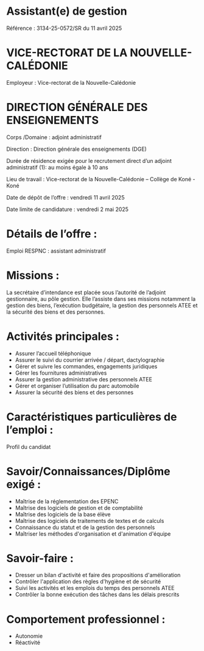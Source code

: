 # Assistant(e) de gestion

Référence : 3134-25-0572/SR du 11 avril 2025

# VICE-RECTORAT DE LA NOUVELLE-CALÉDONIE

Employeur : Vice-rectorat de la Nouvelle-Calédonie

# DIRECTION GÉNÉRALE DES ENSEIGNEMENTS

Corps /Domaine : adjoint administratif

Direction : Direction générale des enseignements (DGE)

Durée de résidence exigée pour le recrutement direct d’un adjoint administratif (1): au moins égale à 10 ans

Lieu de travail : Vice-rectorat de la Nouvelle-Calédonie – Collège de Koné - Koné

Date de dépôt de l’offre : vendredi 11 avril 2025

Date limite de candidature : vendredi 2 mai 2025

# Détails de l’offre :

Emploi RESPNC : assistant administratif

# Missions :

La secrétaire d’intendance est placée sous l’autorité de l’adjoint gestionnaire, au pôle gestion. Elle l’assiste dans ses missions notamment la gestion des biens, l’exécution budgétaire, la gestion des personnels ATEE et la sécurité des biens et des personnes.

# Activités principales :

- Assurer l’accueil téléphonique
- Assurer le suivi du courrier arrivée / départ, dactylographie
- Gérer et suivre les commandes, engagements juridiques
- Gérer les fournitures administratives
- Assurer la gestion administrative des personnels ATEE
- Gérer et organiser l’utilisation du parc automobile
- Assurer la sécurité des biens et des personnes

# Caractéristiques particulières de l’emploi :

Profil du candidat

# Savoir/Connaissances/Diplôme exigé :

- Maîtrise de la réglementation des EPENC
- Maîtrise des logiciels de gestion et de comptabilité
- Maîtrise des logiciels de la base élève
- Maîtrise des logiciels de traitements de textes et de calculs
- Connaissance du statut et de la gestion des personnels
- Maîtriser les méthodes d'organisation et d'animation d'équipe

# Savoir-faire :

- Dresser un bilan d'activité et faire des propositions d'amélioration
- Contrôler l'application des règles d'hygiène et de sécurité
- Suivi les activités et les emplois du temps des personnels ATEE
- Contrôler la bonne exécution des tâches dans les délais prescrits

# Comportement professionnel :

- Autonomie
- Réactivité